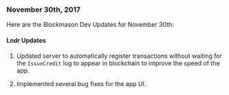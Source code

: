 ### November 30th, 2017

Here are the Blockmason Dev Updates for November 30th:

#### Lndr Updates
1. Updated server to automatically register transactions without waiting for the `IssueCredit` log to appear in blockchain to improve the speed of the app.

2. Implemented several bug fixes for the app UI.
